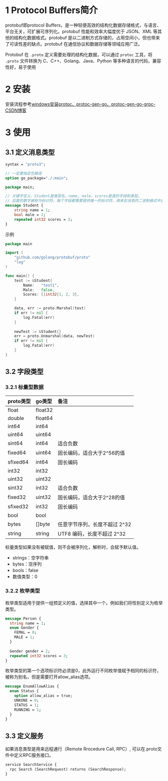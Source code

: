 # 1 Protocol Buffers简介

protobuf即protocol Buffers，是一种轻便高效的结构化数据存储格式，与语言、平台无关，可扩展可序列化。protobuf 性能和效率大幅度优于 JSON、XML 等其他的结构化数据格式。protobuf 是以二进制方式存储的，占用空间小，但也带来了可读性差的缺点。protobuf 在通信协议和数据存储等领域应用广泛。

Protobuf 在 `.proto` 定义需要处理的结构化数据，可以通过 `protoc` 工具，将 `.proto` 文件转换为 C、C++、Golang、Java、Python 等多种语言的代码，兼容性好，易于使用



# 2 安装

安装流程参考[windows安装protoc、protoc-gen-go、protoc-gen-go-grpc-CSDN博客](https://blog.csdn.net/YouMing_Li/article/details/134895264)

# 3 使用

## 3.1 定义消息类型

```protobuf
syntax = "proto3";

// 一定要指定包路径
option go_package="./;main";

package main;

// 关键字定义，Student是类型名，name, male，scores是类的字段和类型。
// 后面的数字被称为标识符，每个字段都需要提供唯一的标识符，用来在消息的二进制格式中识别各个字段。
message Student {
    string name = 1;
    bool male = 2;
    repeated int32 scores = 3;
}
```

示例

```go
package main

import (
	"github.com/golang/protobuf/proto"
	"log"
)

func main() {
	test := &Student{
		Name:   "test1",
		Male:   false,
		Scores: []int32{1, 2, 3},
	}

	data, err := proto.Marshal(test)
	if err != nil {
		log.Fatal(err)
	}
	
	newTest := &Student{}
	err = proto.Unmarshal(data, newTest)
	if err != nil {
		log.Fatal(err)
	}
}
```

## 3.2 字段类型

### 3.2.1 标量型数据

| proto类型 | go类型  | 备注                          |
| :-------- | :------ | :---------------------------- |
| float     | float32 |                               |
| double    | float64 |                               |
| int64     | int64   |                               |
| uint64    | uint64  |                               |
| sint64    | int64   | 适合负数                      |
| fixed64   | uint64  | 固长编码，适合大于2^56的值    |
| sfixed64  | int64   | 固长编码                      |
| int32     | int32   |                               |
| uint32    | uint32  |                               |
| sint32    | int32   | 适合负数                      |
| fixed32   | uint32  | 固长编码，适合大于2^28的值    |
| sfixed32  | int32   | 固长编码                      |
| bool      | bool    |                               |
| bytes     | []byte  | 任意字节序列，长度不超过 2^32 |
| string    | string  | UTF8 编码，长度不超过 2^32    |

标量类型如果没有被赋值，则不会被序列化，解析时，会赋予默认值。

- strings：空字符串
- bytes：空序列
- bools：false
- 数值类型：0

### 3.2.2 枚举类型

枚举类型适用于提供一组预定义的值，选择其中一个。例如我们将性别定义为枚举类型。

```protobuf
message Person {
  string name = 1;
  enum Gender {
    FEMAL = 0;
    MALE = 1;
  }
  
  Gender gender = 2;
  repeated int32 scores = 3;
}
```

枚举类型的第一个选项标识符必须是0，此外运行不同枚举值赋予相同的标识符，被称为别名，但是需要打开allow_alias选项。

```protobuf
message EnumAllowAlias {
  enum Status {
    option allow_alias = true;
    UNKONE = 0;
    STATUS = 1;
    RUNNING = 1;
  }
}
```

## 3.3 定义服务

如果消息类型是用来远程通行（Remote Rrocedure Call, RPC）, 可以在.proto文件中定义RPC服务接口。

```protobuf
service SearchService {
  rpc Search (SearchRequest) returns (SearchResponse);
}
```

